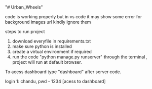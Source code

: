 "# Urban_Wheels" 


code is working properly but in vs code it may show some error for background images url kindly ignore them

steps to run project

1. download everyfile in requirements.txt
2. make sure python is installed 
3. create a virtual environment if required 
4. run the code "python manage.py runserver" through the terminal , project will run at default browser.


To acess dashboard type "dashboard" after server code.

login 1: chandu, pwd - 1234 [acess to dashboard]